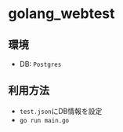 # golang_webtest
## 環境
* DB: ```Postgres```

## 利用方法
* ```test.json```にDB情報を設定
* ```go run main.go```
